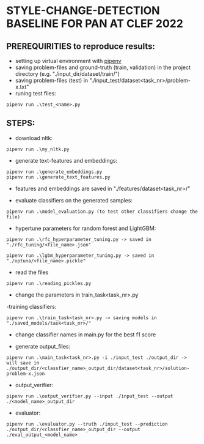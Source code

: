 # STYLE-CHANGE-DETECTION BASELINE FOR PAN AT CLEF 2022

## PREREQUIRITIES to reproduce results:
- setting up virtual environment with [pipenv](https://pipenv.pypa.io/en/latest/)
- saving problem-files and ground-truth (train, validation) in the project directory (e.g. "./input_dir/dataset<number>/train/")
- saving problem-files (test) in "./input_test/dataset<task_nr>/problem-x.txt"
- runing test files:
```
pipenv run .\test_<name>.py
```
## STEPS:

- download nltk:
```
pipenv run .\my_nltk.py
```
- generate text-features and embeddings:
```
pipenv run .\generate_embeddings.py
pipenv run .\generate_text_features.py
```
 - features and embeddings are saved in "./features/dataset<task_nr>/"

- evaluate classifiers on the generated samples:
```
pipenv run .\model_evaluation.py (to test other classifiers change the file)
```
- hypertune parameters for random forest and LightGBM:
```
pipenv run .\rfc_hyperparameter_tuning.py -> saved in "./rfc_tuning/<file_name>.json"
```
```
pipenv run .\lgbm_hyperparameter_tuning.py -> saved in "./optuna/<file_name>.pickle"
```
- read the files
```
pipenv run .\reading_pickles.py
``` 

- change the parameters in train_task<task_nr>.py

-training classifiers:
```
pipenv run .\train_task<task_nr>.py -> saving models in "./saved_models/task<task_nr>/"
```
- change classifier names in main.py for the best f1 score

- generate output_files:
```
pipenv run .\main_task<task_nr>.py -i ./input_test ./output_dir -> will save in ./output_dir/<classfier_name>_output_dir/dataset<task_nr>/solution-problem-x.json
```

- output_verifier:
```
pipenv run .\output_verifier.py --input ./input_test --output ./<model_name>_output_dir
 ```

- evaluator: 
```
pipenv run .\evaluator.py --truth ./input_test --prediction ./output_dir/<classfier_name>_output_dir --output ./eval_output_<model_name>
```


